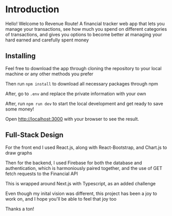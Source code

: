 # Introduction

Hello! Welcome to Revenue Route! A financial tracker web app that lets you manage your transactions, see how much you spend on different categories of transactions, and gives you options to become better at managing your hard earned and carefully spent money

## Installing

Feel free to download the app through cloning the repository to your local machine or any other methods you prefer

Then run ```npm install``` to download all necessary packages through npm

After, go to ```.env``` and replace the private information with your own

After, run ```npm run dev``` to start the local development and get ready to save some money!

Open [http://localhost:3000](http://localhost:3000) with your browser to see the result.

## Full-Stack Design

For the front end I used React.js, along with React-Bootstrap, and Chart.js to draw graphs

Then for the backend, I used Firebase for both the database and authentication, which is harmoniously paired together, and the use of GET fetch requests to the Financial API

This is wrapped around Next.js with Typescript, as an added challenge 

Even though my inital vision was different, this project has been a joy to work on, and I hope you'll be able to feel that joy too

Thanks a ton!


